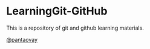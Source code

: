 LearningGit-GitHub
==================

This is a repository of git and github learning materials.

[@pantaovay](http://new.godtao.tk/)